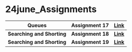 # 24june_Assignments


| Queues    | Assignment 17 | [Link](https://github.com/Srijana1425/24june_Assignments/tree/main/Queues%20Assignment%2017) |
| -------- | ------------- | ----------|
|**Searching and Shorting**    | **Assignment 18** | **[Link]()** |
|**Searching and Shorting**    | **Assignment 19** | **[Link]()** |
